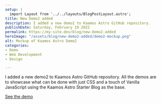 ```yaml
---
setup: |
  import Layout from '../../layouts/BlogPostLayout.astro';
title: New Demo2 added
description: I added a new demo2 to Kaamos Astro GitHub repository.
publishDate: Saturday, February 19 2022
permalink: https://my-site.dev/blog/new-demo2-added
heroImage: "/assets/blog/new-demo2-added/demo2-mockup.png"
alt: Mockup of Kaamos Astro Demo2
categories:
- Demo
- Web Development
- Design

---
```

I added a new demo2 to Kaamos Astro GitHub repository. All the demos are to showcase what can be done
with just CSS and a touch of Vanilla JavaScript using the Kaamos Astro Starter Blog as the base.

[See the demo](https://www.kalervoraitanen.com/demo2/)